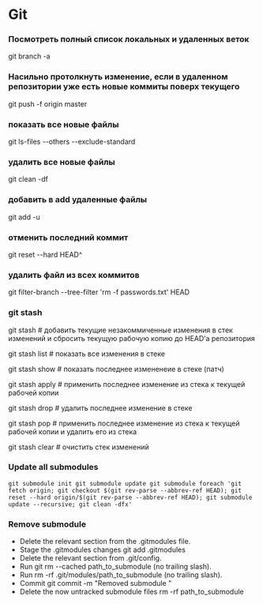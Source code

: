 # Git

### Посмотреть полный список локальных и удаленных веток
git branch -a

### Насильно протолкнуть изменение, если в удаленном репозитории уже есть новые коммиты поверх текущего
git push -f origin master


### показать все новые файлы 
git ls-files --others --exclude-standard

### удалить все новые файлы
git clean -df

### добавить в add удаленные файлы
git add -u

### отменить последний коммит 
git reset --hard HEAD^

### удалить файл из всех коммитов
git filter-branch --tree-filter 'rm -f passwords.txt' HEAD


### git stash
git stash # добавить текущие незакоммиченные изменения в стек изменений и сбросить текущую рабочую копию до HEAD’а репозитория

git stash list # показать все изменения в стеке

git stash show # показать последнее измененеие в стеке (патч)

git stash apply # применить последнее изменение из стека к текущей рабочей копии

git stash drop # удалить последнее изменение в стеке

git stash pop # применить последнее изменение из стека к текущей рабочей копии и удалить его из стека

git stash clear # очистить стек изменений


### Update all submodules
``
git submodule init
git submodule update
git submodule foreach 'git fetch origin; git checkout $(git rev-parse --abbrev-ref HEAD); git reset --hard origin/$(git rev-parse --abbrev-ref HEAD); git submodule update --recursive; git clean -dfx'
``

### Remove submodule

- Delete the relevant section from the .gitmodules file.
- Stage the .gitmodules changes git add .gitmodules
- Delete the relevant section from .git/config.
- Run git rm --cached path_to_submodule (no trailing slash).
- Run rm -rf .git/modules/path_to_submodule (no trailing slash).
- Commit git commit -m "Removed submodule <name>"
- Delete the now untracked submodule files rm -rf path_to_submodule
